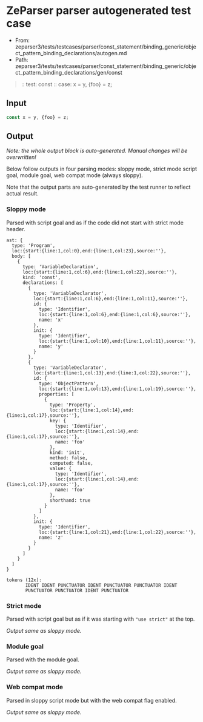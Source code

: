 # ZeParser parser autogenerated test case

- From: zeparser3/tests/testcases/parser/const_statement/binding_generic/object_pattern_binding_declarations/autogen.md
- Path: zeparser3/tests/testcases/parser/const_statement/binding_generic/object_pattern_binding_declarations/gen/const

> :: test: const
> :: case: x = y, {foo} = z;

## Input


`````js
const x = y, {foo} = z;
`````

## Output

_Note: the whole output block is auto-generated. Manual changes will be overwritten!_

Below follow outputs in four parsing modes: sloppy mode, strict mode script goal, module goal, web compat mode (always sloppy).

Note that the output parts are auto-generated by the test runner to reflect actual result.

### Sloppy mode

Parsed with script goal and as if the code did not start with strict mode header.

`````
ast: {
  type: 'Program',
  loc:{start:{line:1,col:0},end:{line:1,col:23},source:''},
  body: [
    {
      type: 'VariableDeclaration',
      loc:{start:{line:1,col:6},end:{line:1,col:22},source:''},
      kind: 'const',
      declarations: [
        {
          type: 'VariableDeclarator',
          loc:{start:{line:1,col:6},end:{line:1,col:11},source:''},
          id: {
            type: 'Identifier',
            loc:{start:{line:1,col:6},end:{line:1,col:6},source:''},
            name: 'x'
          },
          init: {
            type: 'Identifier',
            loc:{start:{line:1,col:10},end:{line:1,col:11},source:''},
            name: 'y'
          }
        },
        {
          type: 'VariableDeclarator',
          loc:{start:{line:1,col:13},end:{line:1,col:22},source:''},
          id: {
            type: 'ObjectPattern',
            loc:{start:{line:1,col:13},end:{line:1,col:19},source:''},
            properties: [
              {
                type: 'Property',
                loc:{start:{line:1,col:14},end:{line:1,col:17},source:''},
                key: {
                  type: 'Identifier',
                  loc:{start:{line:1,col:14},end:{line:1,col:17},source:''},
                  name: 'foo'
                },
                kind: 'init',
                method: false,
                computed: false,
                value: {
                  type: 'Identifier',
                  loc:{start:{line:1,col:14},end:{line:1,col:17},source:''},
                  name: 'foo'
                },
                shorthand: true
              }
            ]
          },
          init: {
            type: 'Identifier',
            loc:{start:{line:1,col:21},end:{line:1,col:22},source:''},
            name: 'z'
          }
        }
      ]
    }
  ]
}

tokens (12x):
       IDENT IDENT PUNCTUATOR IDENT PUNCTUATOR PUNCTUATOR IDENT
       PUNCTUATOR PUNCTUATOR IDENT PUNCTUATOR
`````

### Strict mode

Parsed with script goal but as if it was starting with `"use strict"` at the top.

_Output same as sloppy mode._

### Module goal

Parsed with the module goal.

_Output same as sloppy mode._

### Web compat mode

Parsed in sloppy script mode but with the web compat flag enabled.

_Output same as sloppy mode._
